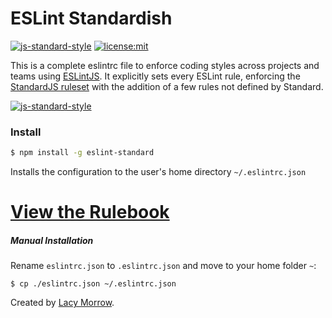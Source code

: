 # ESLint Standardish
[![js-standard-style](https://img.shields.io/badge/code%20style-standard-brightgreen.svg)](http://standardjs.com) [![license:mit](https://img.shields.io/badge/license-mit-blue.svg)](https://opensource.org/licenses/MIT)

This is a complete eslintrc file to enforce coding styles across projects and teams using [ESLintJS](http://eslint.org/). It explicitly sets every ESLint rule, enforcing the [StandardJS ruleset](./standard.md) with the addition of a few rules not defined by Standard.

[![js-standard-style](https://cdn.rawgit.com/standard/standard/master/badge.svg)](http://standardjs.com)


### Install

```bash
$ npm install -g eslint-standard
```

Installs the configuration to the user's home directory `~/.eslintrc.json`


# [View the Rulebook](standard.md)


##### Manual Installation

Rename `eslintrc.json` to `.eslintrc.json` and move to your home folder `~`:

`$ cp ./eslintrc.json ~/.eslintrc.json`

Created by [Lacy Morrow](https://github.com/lacymorrow).

